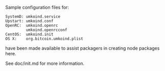 Sample configuration files for:
```
SystemD: umkoind.service
Upstart: umkoind.conf
OpenRC:  umkoind.openrc
         umkoind.openrcconf
CentOS:  umkoind.init
OS X:    org.bitcoin.umkoind.plist
```
have been made available to assist packagers in creating node packages here.

See doc/init.md for more information.
